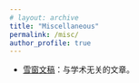 ```yaml
---
# layout: archive
title: "Miscellaneous"
permalink: /misc/
author_profile: true
---
```


- [雪窗文稿](https://lchen.gitbook.io/essays/)：与学术无关的文章。